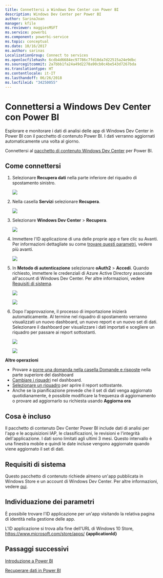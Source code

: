 ```yaml
---
title: Connettersi a Windows Dev Center con Power BI
description: Windows Dev Center per Power BI
author: SarinaJoan
manager: kfile
ms.reviewer: maggiesMSFT
ms.service: powerbi
ms.component: powerbi-service
ms.topic: conceptual
ms.date: 10/16/2017
ms.author: sarinas
LocalizationGroup: Connect to services
ms.openlocfilehash: 6cdb4d6684ec97786c7fd10da7d22515a24e9dbc
ms.sourcegitcommit: 2a7bbb1fa24a49d2278a90cb0c4be543d7267bda
ms.translationtype: HT
ms.contentlocale: it-IT
ms.lasthandoff: 06/26/2018
ms.locfileid: "34250055"
---
```

# <a name="connect-to-windows-dev-center-with-power-bi"></a>Connettersi a Windows Dev Center con Power BI
Esplorare e monitorare i dati di analisi delle app di Windows Dev Center in Power BI con il pacchetto di contenuto Power BI. I dati verranno aggiornati automaticamente una volta al giorno.

Connettersi al [pacchetto di contenuto Windows Dev Center](https://app.powerbi.com/getdata/services/devcenter) per Power BI.

## <a name="how-to-connect"></a>Come connettersi
1. Selezionare **Recupera dati** nella parte inferiore del riquadro di spostamento sinistro.
   
   ![](media/service-connect-to-windows-dev-center/getdata.png)
2. Nella casella **Servizi** selezionare **Recupera**.
   
   ![](media/service-connect-to-windows-dev-center/services.png)
3. Selezionare **Windows Dev Center** \>  **Recupera**.
   
   ![](media/service-connect-to-windows-dev-center/windowsdev.png)
4. Immettere l'ID applicazione di una delle proprie app e fare clic su Avanti. Per informazioni dettagliate su come [trovare questi parametri](#FindingParams), vedere più avanti.
   
   ![](media/service-connect-to-windows-dev-center/params.png)
5. In **Metodo di autenticazione** selezionare **oAuth2** \> **Accedi**. Quando richiesto, immettere le credenziali di Azure Active Directory associate all'account di Windows Dev Center. Per altre informazioni, vedere [Requisiti di sistema](#Requirements).
   
    ![](media/service-connect-to-windows-dev-center/creds.png)
   
    ![](media/service-connect-to-windows-dev-center/creds2.png)
6. Dopo l'approvazione, il processo di importazione inizierà automaticamente. Al termine nel riquadro di spostamento verranno visualizzati un nuovo dashboard, un nuovo report e un nuovo set di dati. Selezionare il dashboard per visualizzare i dati importati e scegliere un riquadro per passare ai report sottostanti.
   
    ![](media/service-connect-to-windows-dev-center/dashboard.png)
   
    ![](media/service-connect-to-windows-dev-center/report.png)

**Altre operazioni**

* Provare a [porre una domanda nella casella Domande e risposte](power-bi-q-and-a.md) nella parte superiore del dashboard
* [Cambiare i riquadri](service-dashboard-edit-tile.md) nel dashboard.
* [Selezionare un riquadro](service-dashboard-tiles.md) per aprire il report sottostante.
* Anche se la pianificazione prevede che il set di dati venga aggiornato quotidianamente, è possibile modificare la frequenza di aggiornamento o provare ad aggiornarlo su richiesta usando **Aggiorna ora**

## <a name="whats-included"></a>Cosa è incluso
Il pacchetto di contenuto Dev Center Power BI include dati di analisi per l'app e le acquisizioni IAP, le classificazioni, le revisioni e l'integrità dell'applicazione. I dati sono limitati agli ultimi 3 mesi. Questo intervallo è una finestra mobile e quindi le date incluse vengono aggiornate quando viene aggiornato il set di dati.

<a name="Requirements"></a>

## <a name="system-requirements"></a>Requisiti di sistema
Questo pacchetto di contenuto richiede almeno un'app pubblicata in Windows Store e un account di Windows Dev Center. Per altre informazioni, vedere [qui](https://msdn.microsoft.com/windows/uwp/publish/manage-account-users).

<a name="FindingParams"></a>

## <a name="finding-parameters"></a>Individuazione dei parametri
È possibile trovare l'ID applicazione per un'app visitando la relativa pagina di identità nella gestione delle app.

L'ID applicazione si trova alla fine dell'URL di Windows 10 Store, https://www.microsoft.com/store/apps/ **{applicationId}**

## <a name="next-steps"></a>Passaggi successivi
[Introduzione a Power BI](service-get-started.md)

[Recuperare dati in Power BI](service-get-data.md)

